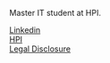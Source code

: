Master IT student at HPI.

[Linkedin](https://www.linkedin.com/in/conrad-lempert-1bb778137/)  
[HPI](https://www.hpi.de)  
[Legal Disclosure](https://conradlempert.github.io/legal_disclosure)
